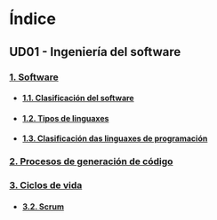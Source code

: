 
# Índice
## UD01 - Ingeniería del software 


### [1. Software](UD01/1.1.Software.md)
- #### [1.1. Clasificación del software](UD01/1.2.-Clasificacion_software.md)
- #### [1.2. Tipos de linguaxes](UD01/1.3.Tipos_linguaxes.md)
- #### [1.3. Clasificación das linguaxes de programación](UD01/1.4.Clasificacion_linguaxes.md)
### [2. Procesos de generación de código](UD01/2.1.Procesos_generacion_codigo.md)
### [3. Ciclos de vida](UD01/3.1.Ciclo_de_vida.md)
- #### [3.2. Scrum](UD01/3.2.Scrum.md)





